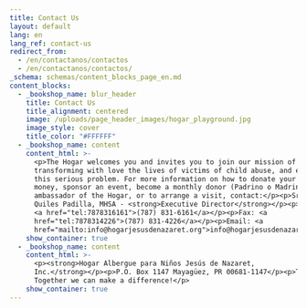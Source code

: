 ```yaml
---
title: Contact Us
layout: default
lang: en
lang_ref: contact-us
redirect_from:
  - /en/contactanos/contactos
  - /en/contactanos/contactos/
_schema: schemas/content_blocks_page_en.md
content_blocks:
  - _bookshop_name: blur_header
    title: Contact Us
    title_alignment: centered
    image: /uploads/page_header_images/hogar_playground.jpg
    image_style: cover
    title_color: "#FFFFFF"
  - _bookshop_name: content
    content_html: >-
      <p>The Hogar welcomes you and invites you to join our mission of
      transforming with love the lives of victims of child abuse, and eradicate
      this serious problem. For more information on how to donate your time or
      money, sponsor an event, become a monthly donor (Padrino o Madrina) or
      ambassador of the Hogar, or to arrange a visit, contact:</p><p>Sra. Lymari
      Quiles Padilla, MHSA - <strong>Executive Director</strong></p><p>Office:
      <a href="tel:7878316161">(787) 831-6161</a></p><p>Fax: <a
      href="tel:7878314226">(787) 831-4226</a></p><p>Email: <a
      href="mailto:info@hogarjesusdenazaret.org">info@hogarjesusdenazaret.org</a></p>
    show_container: true
  - _bookshop_name: content
    content_html: >-
      <p><strong>Hogar Albergue para Niños Jesús de Nazaret,
      Inc.</strong></p><p>P.O. Box 1147 Mayagüez, PR 00681-1147</p><p>Thank you!
      Together we can make a difference!</p>
    show_container: true
---
```

